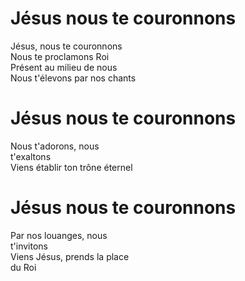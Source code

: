 # Jésus nous te couronnons  

Jésus, nous te couronnons  
Nous te proclamons Roi  
Présent au milieu de nous  
Nous t'élevons par nos chants  

# Jésus nous te couronnons  

Nous t'adorons, nous  
t'exaltons  
Viens établir ton trône éternel  

# Jésus nous te couronnons  

Par nos louanges, nous  
t'invitons  
Viens Jésus, prends la place  
du Roi  
